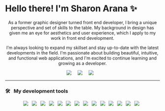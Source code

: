 <h1>Hello there! I'm Sharon Arana ✨</h1>

<p align='center'>
  As a former graphic designer turned front end developer, I bring a unique perspective and set of skills to the table. My background in design has given me an eye for aesthetics and user experience, which I apply to my work in front end development.
</p>

<p align='center'>
  I’m always looking to expand my skillset and stay up-to-date with the latest developments in the field. I'm passionate about building beautiful, intuitive, and functional web applications, and I'm excited to continue learning and growing as a developer.
</p>

<p align='center'>
  <a href="https://twitter.com/_Sharonina"><img src="https://img.shields.io/badge/twitter-%231DA1F2.svg?&style=for-the-badge&logo=twitter&logoColor=white" /></a>&nbsp;&nbsp;&nbsp;&nbsp;
  <a href="https://www.linkedin.com/in/sharoninaa/"><img src="https://img.shields.io/badge/linkedin-%230077B5.svg?&style=for-the-badge&logo=linkedin&logoColor=white" /></a>&nbsp;&nbsp;&nbsp;&nbsp;
  <a href="mailto:shar.mdza@gmail.com?subject=Hola%20Sharon"><img src="https://img.shields.io/badge/gmail-%23D14836.svg?&style=for-the-badge&logo=gmail&logoColor=white" /></a>&nbsp;&nbsp;&nbsp;&nbsp;
</p>
<hr>

<h3>🛠&nbsp;&nbsp;&nbsp;My development tools</h3>
<p align='center'>
  <img src="https://img.shields.io/badge/html5%20-%23e34f26.svg?&style=for-the-badge&logo=html5&logoColor=white" />&nbsp;&nbsp;
  <img src="https://img.shields.io/badge/css3%20-%232496ED.svg?&style=for-the-badge&logo=css3&logoColor=white" />&nbsp;&nbsp;
  <img src="https://img.shields.io/badge/javascript%20-%23FFCB2D.svg?&style=for-the-badge&logo=javascript&logoColor=white" />&nbsp;&nbsp;
  <img src="https://img.shields.io/badge/react%20-%2361DAFF.svg?&style=for-the-badge&logo=react&logoColor=white" />&nbsp;&nbsp;
  <img src="https://img.shields.io/badge/jest%20-%2399425B.svg?&style=for-the-badge&logo=jest&logoColor=white" />&nbsp;&nbsp;
  <img src="https://img.shields.io/badge/node.js%20-%23000.svg?&style=for-the-badge&logo=node.js&logoColor=white" />&nbsp;&nbsp;
  <img src="https://img.shields.io/badge/express%20-%23339933.svg?&style=for-the-badge&logo=express&logoColor=white" />&nbsp;&nbsp;
  <img src="https://img.shields.io/badge/typescript%20-%23016B93.svg?&style=for-the-badge&logo=typescript&logoColor=white" />&nbsp;&nbsp;
  <img src="https://img.shields.io/badge/stylus%20-%23cc6786.svg?&style=for-the-badge&logo=stylus&logoColor=white" />&nbsp;&nbsp;
  <img src="https://img.shields.io/badge/figma%20-%23764ABC.svg?&style=for-the-badge&logo=figma&logoColor=white" />&nbsp;&nbsp;
  <img src="https://img.shields.io/badge/git%20-%23F05133.svg?&style=for-the-badge&logo=git&logoColor=white" />&nbsp;&nbsp;
  <img src="https://img.shields.io/badge/github%20-%23000.svg?&style=for-the-badge&logo=github&logoColor=white" />&nbsp;&nbsp;
  <img src="https://img.shields.io/badge/mongodb%20-%2358aa50.svg?&style=for-the-badge&logo=mongodb&logoColor=white" />&nbsp;&nbsp;
  <img src="https://img.shields.io/badge/firebase%20-%23FFCB2D.svg?&style=for-the-badge&logo=firebase&logoColor=white" />&nbsp;&nbsp;
</p>

<!--
**Sharonina/Sharonina** is a ✨ _special_ ✨ repository because its `README.md` (this file) appears on your GitHub profile.

Here are some ideas to get you started:

- 🔭 I’m currently working on ...
- 🌱 I’m currently learning ...
- 👯 I’m looking to collaborate on ...
- 🤔 I’m looking for help with ...
- 💬 Ask me about ...
- 📫 How to reach me: ...
- 😄 Pronouns: ...
- ⚡ Fun fact: ...
-->
